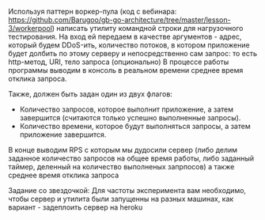 Используя паттерн воркер-пула (код с вебинара: https://github.com/Barugoo/gb-go-architecture/tree/master/lesson-3/workerpool) написать утилиту командной строки для нагрузочного тестирования.
На вход ей передаем в качестве аргументов - адрес, который будем DDoS-ить, количество потоков, в котором приложение будет долбить по этому серверу и непосредственно сам запрос: то есть http-метод, URI, тело запроса (опционально)
В процессе работы программы выводим в консоль в реальном времени среднее время отклика запроcа.

Также, должен быть задан один из двух флагов:
* Количество запросов, которое выполнит приложение, а затем завершится (считаются только успешно выполненные запросы).
* Количество времени, которое будут выполняться запросы, а затем приложение завершится.

В конце выводим RPS с которым мы дудосили сервер (либо делим заданное количество запросов на общее время работы, либо заданный таймер, деленный на количество выполненых запрпосов) а также среднее время отклика запроса

Задание со звездочкой: Для частоты эксперимента вам необходимо, чтобы сервер и утилита были запущенны на разных машинах, как вариант - задеплоить сервер на heroku